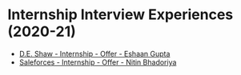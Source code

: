 # Internship Interview Experiences (2020-21)

* [D.E. Shaw - Internship - Offer - Eshaan Gupta](https://www.geeksforgeeks.org/de-shaw-internship-interview-experience-on-campus-2021/)
* [Saleforces - Internship - Offer - Nitin Bhadoriya](https://www.geeksforgeeks.org/salesforce-interview-experience-for-on-campus-internship-2021/)
